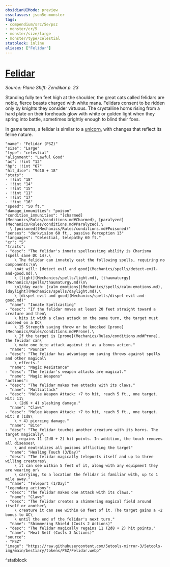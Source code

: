 ```yaml
---
obsidianUIMode: preview
cssclasses: json5e-monster
tags:
- compendium/src/5e/psz
- monster/cr/5
- monster/size/large
- monster/type/celestial
statblock: inline
aliases: ["Felidar"]
---
```

# [Felidar](Mechanics\bestiary\celestial/felidar-psz.md)
*Source: Plane Shift: Zendikar p. 23*  

Standing fully ten feet high at the shoulder, the great cats called felidars are noble, fierce beasts charged with white mana. Felidars consent to be ridden only by knights they consider virtuous. The crystalline horns rising from a hard plate on their foreheads glow with white or golden light when they spring into battle, sometimes brightly enough to blind their foes.

In game terms, a felidar is similar to a [unicorn](Mechanics/bestiary/celestial/unicorn.md), with changes that reflect its feline nature.

```statblock
"name": "Felidar (PSZ)"
"size": "Large"
"type": "celestial"
"alignment": "Lawful Good"
"ac": !!int "12"
"hp": !!int "67"
"hit_dice": "9d10 + 18"
"stats":
- !!int "18"
- !!int "14"
- !!int "15"
- !!int "11"
- !!int "17"
- !!int "16"
"speed": "50 ft."
"damage_immunities": "poison"
"condition_immunities": "[charmed](Mechanics/Rules/conditions.md#Charmed), [paralyzed](Mechanics/Rules/conditions.md#Paralyzed),\
  \ [poisoned](Mechanics/Rules/conditions.md#Poisoned)"
"senses": "darkvision 60 ft., passive Perception 13"
"languages": "Celestial, telepathy 60 ft."
"cr": "5"
"traits":
- "desc": "The felidar's innate spellcasting ability is Charisma (spell save DC 14).\
    \ The felidar can innately cast the following spells, requiring no components:\n\
    \nAt will: [detect evil and good](Mechanics/spells/detect-evil-and-good.md),\
    \ [light](Mechanics/spells/light.md), [thaumaturgy](Mechanics/spells/thaumaturgy.md)\n\
    \n1/day each: [calm emotions](Mechanics/spells/calm-emotions.md), [daylight](Mechanics/spells/daylight.md),\
    \ [dispel evil and good](Mechanics/spells/dispel-evil-and-good.md)"
  "name": "Innate Spellcasting"
- "desc": "If the felidar moves at least 20 feet straight toward a creature and then\
    \ hits it with a claws attack on the same turn, the target must succeed on a DC\
    \ 15 Strength saving throw or be knocked [prone](Mechanics/Rules/conditions.md#Prone).\
    \ If the target is [prone](Mechanics/Rules/conditions.md#Prone), the felidar can\
    \ make one bite attack against it as a bonus action."
  "name": "Pounce"
- "desc": "The felidar has advantage on saving throws against spells and other magical\
    \ effects."
  "name": "Magic Resistance"
- "desc": "The felidar's weapon attacks are magical."
  "name": "Magic Weapons"
"actions":
- "desc": "The felidar makes two attacks with its claws."
  "name": "Multiattack"
- "desc": "Melee Weapon Attack: +7 to hit, reach 5 ft., one target. Hit: 11\
    \ (2d6 + 4) slashing damage."
  "name": "Claws"
- "desc": "Melee Weapon Attack: +7 to hit, reach 5 ft., one target. Hit: 8 (1d8\
    \ + 4) piercing damage."
  "name": "Bite"
- "desc": "The felidar touches another creature with its horns. The target magically\
    \ regains 11 (2d8 + 2) hit points. In addition, the touch removes all diseases\
    \ and neutralizes all poisons afflicting the target"
  "name": "Healing Touch (3/Day)"
- "desc": "The felidar magically teleports itself and up to three willing creatures\
    \ it can see within 5 feet of it, along with any equipment they are wearing or\
    \ carrying, to a location the felidar is familiar with, up to 1 mile away."
  "name": "Teleport (1/Day)"
"legendary_actions":
- "desc": "The felidar makes one attack with its claws."
  "name": "Claws"
- "desc": "The felidar creates a shimmering magical field around itself or another\
    \ creature it can see within 60 feet of it. The target gains a +2 bonus to AC\
    \ until the end of the felidar's next turn."
  "name": "Shimmering Shield (Costs 2 Actions)"
- "desc": "The felidar magically regains 11 (2d8 + 2) hit points."
  "name": "Heal Self (Costs 3 Actions)"
"source":
- "PSZ"
"image": "https://raw.githubusercontent.com/5etools-mirror-3/5etools-img/main/bestiary/tokens/PSZ/Felidar.webp"
```
^statblock